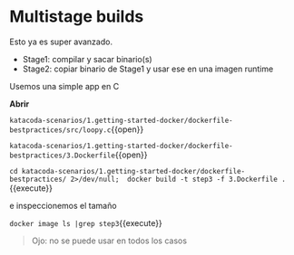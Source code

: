 # Multistage builds

Esto ya es super avanzado.

- Stage1: compilar y sacar binario(s)
- Stage2: copiar binario de Stage1 y usar ese en una imagen runtime

Usemos una simple app en C

**Abrir**

`katacoda-scenarios/1.getting-started-docker/dockerfile-bestpractices/src/loopy.c`{{open}}

`katacoda-scenarios/1.getting-started-docker/dockerfile-bestpractices/3.Dockerfile`{{open}}


`cd katacoda-scenarios/1.getting-started-docker/dockerfile-bestpractices/ 2>/dev/null;  docker build -t step3 -f 3.Dockerfile .`{{execute}}

e inspeccionemos el tamaño

`docker image ls |grep step3`{{execute}}

> Ojo: no se puede usar en todos los casos